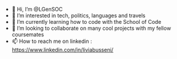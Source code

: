 - 👋 Hi, I’m @LGenSOC
- 👀 I’m interested in tech, politics, languages and travels
- 🌱 I’m currently learning how to code with the School of Code 
- 💞️ I’m looking to collaborate on many cool projects with my fellow coursemates
- 📫 How to reach me on linkedin : https://www.linkedin.com/in/liviabusseni/

<!---
LGenSOC/LGenSOC is a ✨ special ✨ repository because its `README.md` (this file) appears on your GitHub profile.
You can click the Preview link to take a look at your changes.
--->

